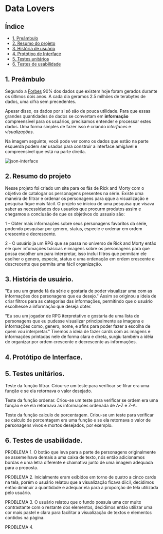 # Data Lovers

## Índice

* [1. Preâmbulo](#1-preâmbulo)
* [2. Resumo do projeto](#2-resumo-do-projeto)
* [3. História de usuário](#3-História-de-usuário)
* [4. Protótipo de Interface](#4-Protótipo-de-Interface)
* [5. Testes unitários](#5-Testes-unitários)
* [6. Testes de usabilidade](#6-Testes-de-usabilidade)

## 1. Preâmbulo

Segundo a
[Forbes](https://www.forbes.com/sites/bernardmarr/2018/05/21/how-much-data-do-we-create-every-day-the-mind-blowing-stats-everyone-should-read)
90% dos dados que existem hoje foram gerados durante os últimos dois anos. A
cada dia geramos 2.5 milhões de terabytes de dados, uma cifra sem precedentes.

Apesar disso, os dados por si só são de pouca utilidade. Para que essas grandes
quantidades de dados se convertam em **informação** compreensível para os
usuários, precisamos entender e processar estes dados. Uma forma simples de
fazer isso é criando _interfaces_ e _visualizações_.

Na imagem seguinte, você pode ver como os dados que estão na parte esquerda
podem ser usados para construir a interface amigável e compreensível que está na
parte direita.

![json-interface](https://lh4.googleusercontent.com/Tn-RPXS26pVvOTdUzRT1KVaJ-_QbFs9SpcGLxSPE43fgbHaXtFgMUInuDt7kV41DkT1j8Tt29V0LxQW7SMtC6digOIhfTXSBKdwI08wUwhD3RAqlwy0hjfmhZ2BFe91mtmCSEqysfgk)

## 2. Resumo do projeto
Nesse projeto foi criado um site para os fãs de Rick and Morty com o objetivo de catalogar os personagens presentes na série. Existe uma maneira de filtrar e ordenar os personagens para qque a visualização e pesquisa fique mais fácil. 
O projeto se iniciou de uma pesquisa que visava saber as necessidades dos usuarios que procurm produtos assim e chegamos a conclusão de que os objetivos do ussuaio são:

1 - Obter mais informações sobre seus personagens favoritos da série, podendo pesquisar por genero, status, especie e 
ordenar em ordem crescente e decrescente.

2 - O usuário ja um RPG que se passa no universo de Rick and Morty então ele quer infomações básicas e imagens sobre os personagens para que possa escolher um para interpretar, isso inclui filtros que permitam ele esolher o genero, especie, status e uma ordenação em ordem crescente e descrecente que permita uma fácil organização. 

## 3. História de usuário.
"Eu sou um grande fã da série e gostaria de poder visualizar uma com as informações dos personagens que eu desejo."
Assim se originou a ideia de criar filtros para as categorias das informações, permitindo que o usuário escolhesse a informação que deseja obter.

"Eu sou um jogador de RPG iterpretativo e gostaria de uma lista de personagens que eu pudesse visualizar principalmente as imagens e informações como, genero, nome, e afins para poder fazer a escolha de quem vou interpretar."
Tivemos a ideia de fazer cards com as imagens e informações printadas nele de forma clara e direta, surgiu também a idéia de organizar por ordem crescente e decrescente as informações. 

## 4. Protótipo de Interface.

## 5. Testes unitários.

Teste da função filtrar.
Criou-se um teste para verificar se filrar era uma função e se ela retornava o valor desejado.

Teste da função ordenar.
Criou-se um teste para verificar se ordem era uma função e se ela retornava as informações ordenada de A-Z e Z-A.

Teste da função calculo de porcentagem.
Criou-se um teste para verificar se calculo de porcentagem era uma função e se ela retornava o valor de personagens vivos e mortos desejados, por exemplo. 

## 6. Testes de usabilidade.

PROBLEMA 1.
O botão que leva para a parte de personagens originalmente se assemelhava demais a uma caixa de texto, nós então adicionamos bordas e uma letra diferente e chamativa junto de uma imagem adequada para a proposta.

PROBLEMA 2.
Inicialmente eram exibidos em torno de quatro a cinco cards na tela, porém o usuário relatou que a visualização ficava diicil, decidimos então diminuir a quantidade e adequar ela para a proporção de tela utilizada pelo usuário.

PROBLEMA 3.
O usuário relatou que o fundo possuia uma cor muito contrastante com o restante dos elementos, decidimos então utilizar uma cor mais pastel e clara para facilitar a visualização de textos e elementos contidos na página.

PROBLEMA 4.
